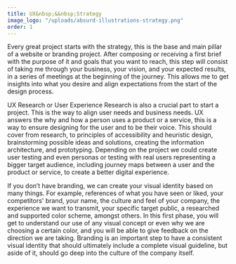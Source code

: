 ```yaml
---
title: UX&nbsp;&&nbsp;Strategy
image_logo: "/uploads/absurd-illustrations-strategy.png"
order: 1
---
```


Every great project starts with the strategy, this is the base and main pillar of a website or branding project. After composing or receiving a first brief with the purpose of it and goals that you want to reach, this step will consist of taking me through your business, your vision, and your expected results, in a series of meetings at the beginning of the journey. This allows me to get insights into what you desire and align expectations from the start of the design process.

UX Research or User Experience Research is also a crucial part to start a project. This is the way to align user needs and business needs. UX answers the why and how a person uses a product or a service, this is a way to ensure designing for the user and to be their voice. This should cover from research, to principles of accessibility and heuristic design, brainstorming possible ideas and solutions, creating the information architecture, and prototyping. Depending on the project we could create user testing and even personas or testing with real users representing a bigger target audience, including journey maps between a user and the product or service, to create a better digital experience.

If you don’t have branding, we can create your visual identity based on many things. For example, references of what you have seen or liked, your competitors' brand, your name, the culture and feel of your company, the experience we want to transmit, your specific target public, a researched and supported color scheme, amongst others. In this first phase, you will get to understand our use of any visual concept or even why we are choosing a certain color, and you will be able to give feedback on the direction we are taking. Branding is an important step to have a consistent visual identity that should ultimately include a complete visual guideline, but aside of it, should go deep into the culture of the company itself.

<!--.................................

Everything starts with the strategy, this is the base and main part of a website project or a branding project. This will consist in talking about it and knowing more about your business and your expected results. This will be set up as one or a series of reunions or chats at the beginning of the work, to align expectations and be sure to get enough insight so that everything is clear to start with a design.

If you don't have a branding we can create your visual identity based on many things: For example references of what you have seen or liked, your competition's brands, your name, the culture of your company or the feel. You will understand why we'll use a certain visual concept or even a certain color, and will be able to give me any feedback on anything. Branding can make the design phase take longer, so that we can get to a succesful result.--> <!--It can also imply contracting a second designer depending on your choise.-->